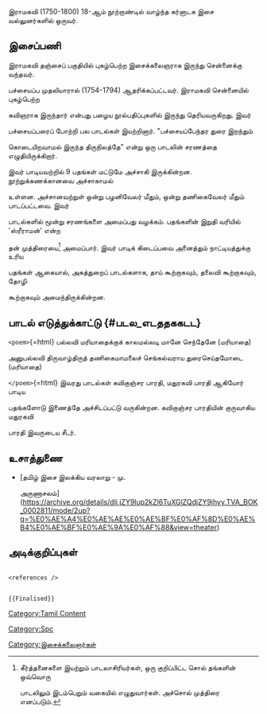 இராமகவி (1750-1800) 18-ஆம் நூற்றாண்டில் வாழ்ந்த கர்னாடக இசை வல்லுனர்களில் ஒருவர்.

## இசைப்பணி

இராமகவி தஞ்சைப் பகுதியில் புகழ்பெற்ற இசைக்கலைஞராக இருந்து சென்னைக்கு வந்தவர்.
பச்சையப்ப முதலியாரால் (1754-1794) ஆதரிக்கப்பட்டவர். இராமகவி சென்னையில் புகழ்பெற்ற
கவிஞராக இருந்தார் என்பது பழைய நூல்பதிப்புகளில் இருந்து தெரியவருகிறது. இவர்
பச்சையப்பரைப் போற்றி பல பாடல்கள் இயற்றினார். \"பச்சையப்பேந்தர துரை இறந்தும்
கொடையிறவாமல் இருந்த திருநிலத்தே\" என்று ஒரு பாடலின் சரணத்தை எழுதியிருக்கிறார்.

இவர் பாடியவற்றில் 9 பதங்கள் மட்டுமே அச்சாகி இருக்கின்றன. நூற்றுக்கணக்கானவை அச்சாகாமல்
உள்ளன. அச்சானவற்றுள் ஒன்று பழனிவேலர் மீதும், ஒன்று தணிகைவேலர் மீதும் பாடப்பட்டவை. இவர்
பாடல்களில் மூன்று சரணங்களை அமைப்பது வழக்கம். பதங்களின் இறுதி வரியில் 'ஸ்ரீராமன்' என்ற
தன் முத்திரையை[^1] அமைப்பார். இவர் பாடிக் கிடைப்பவை அனைத்தும் நாட்டியத்துக்கு உரிய
பதங்கள் ஆகையால், அகத்துறைப் பாடல்களாக, தாய் கூற்றாகவும், தலைவி கூற்றாகவும், தோழி
கூற்றாகவும் அமைந்திருக்கின்றன.

## பாடல் எடுத்துக்காட்டு {#படல_எடததககடட}

`<poem>`{=html} பல்லவி மரியாதைக்குக் காலமல்லடி மானே செந்தேனே (மரியாதை)
அனுபல்லவி திருவாழ்திருத் தணிகைமாமலைச் செங்கல்வராய துரைசெய்தமோடை (மரியாதை)
`</poem>`{=html} இவரது பாடல்கள் கவிகுஞ்சர பாரதி, மதுரகவி பாரதி ஆகியோர் பாடிய
பதங்களோடு இணைத்தே அச்சிடப்பட்டு வருகின்றன. கவிகுஞ்சர பாரதியின் குருவாகிய மதுரகவி
பாரதி இவருடைய சீடர்.

## உசாத்துணை

-   [தமிழ் இசை இலக்கிய வரலாறு - மு.
    அருணாசலம்](https://archive.org/details/dli.jZY9lup2kZl6TuXGlZQdjZY9jhyy.TVA_BOK_0002811/mode/2up?q=%E0%AE%A4%E0%AE%AE%E0%AE%BF%E0%AF%8D%E0%AE%B4%E0%AE%BF%E0%AE%9A%E0%AF%88&view=theater)

## அடிக்குறிப்புகள்

```{=html}
<references />
```
```{=mediawiki}
{{Finalised}}
```
[Category:Tamil Content](Category:Tamil_Content "wikilink")
[Category:Spc](Category:Spc "wikilink")
[Category:இசைக்கலைஞர்கள்](Category:இசைக்கலைஞர்கள் "wikilink")

[^1]: கீர்த்தனைகளை இயற்றும் பாடலாசிரியர்கள், ஒரு குறிப்பிட்ட சொல் தங்களின் ஒவ்வொரு
    பாடலிலும் இடம்பெறும் வகையில் எழுதுவார்கள். அச்சொல் முத்திரை எனப்படும்.
